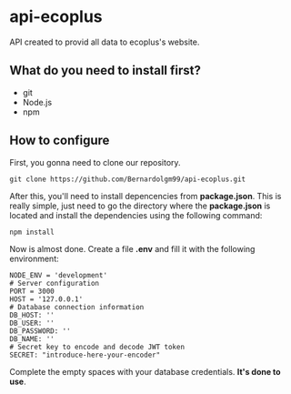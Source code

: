 # api-ecoplus
API created to provid all data to ecoplus's website.

## What do you need to install first?
+ git
+ Node.js
+ npm

## How to configure
First, you gonna need to clone our repository.
```
git clone https://github.com/Bernardolgm99/api-ecoplus.git
```
After this, you'll need to install depencencies from **package.json**.
This is really simple, just need to go the directory where the **package.json** is located and install the dependencies using the following command:
```
npm install
```
Now is almost done.
Create a file **.env** and fill it with the following environment:
```
NODE_ENV = 'development'
# Server configuration
PORT = 3000
HOST = '127.0.0.1'
# Database connection information
DB_HOST: ''
DB_USER: ''
DB_PASSWORD: ''
DB_NAME: ''
# Secret key to encode and decode JWT token
SECRET: "introduce-here-your-encoder"
```
Complete the empty spaces with your database credentials.
**It's done to use**.
